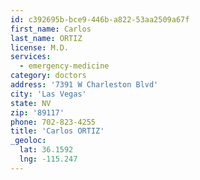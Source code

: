 ```yaml
---
id: c392695b-bce9-446b-a822-53aa2509a67f
first_name: Carlos
last_name: ORTIZ
license: M.D.
services:
  - emergency-medicine
category: doctors
address: '7391 W Charleston Blvd'
city: 'Las Vegas'
state: NV
zip: '89117'
phone: 702-823-4255
title: 'Carlos ORTIZ'
_geoloc:
  lat: 36.1592
  lng: -115.247
---
```


